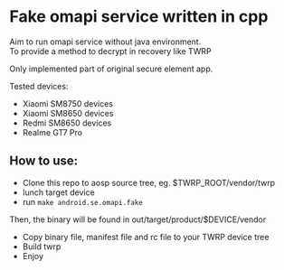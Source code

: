 # Fake omapi service written in cpp

Aim to run omapi service without java environment.  
To provide a method to decrypt in recovery like TWRP

Only implemented part of original secure element app.

Tested devices:
- Xiaomi SM8750 devices
- Xiaomi SM8650 devices
- Redmi SM8650 devices
- Realme GT7 Pro

How to use:
-----------
- Clone this repo to aosp source tree, eg. $TWRP_ROOT/vendor/twrp
- lunch target device
- run `make android.se.omapi.fake` 
 
Then, the binary will be found in out/target/product/$DEVICE/vendor 
 
- Copy binary file, manifest file and rc file to your TWRP device tree
- Build twrp
- Enjoy
